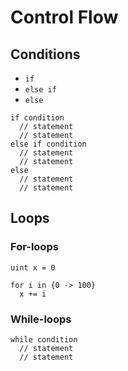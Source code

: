 # Control Flow

## Conditions

* `if`
* `else if`
* `else`

```spud
if condition
  // statement
  // statement
else if condition
  // statement
  // statement
else
  // statement
  // statement
```

## Loops

### For-loops

```spud
uint x = 0

for i in {0 -> 100}
  x += i
```

### While-loops

```spud
while condition
  // statement
  // statement
```